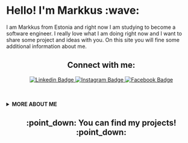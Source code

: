 <h1 align="left">Hello! I'm Markkus :wave:<width="30px"></h1>

I am Markkus from Estonia and right now I am studying to become a software engineer. I really love what I am doing right now and I want to share some project and ideas with you. On this site you will fine some additional information about me.

<h2 align="center">Connect with me:<width="30px"></h2>
<p align="center"><a target="_blank" href="www.linkedin.com/in/markkus-koddala">
<img src="https://img.shields.io/badge/-MarkkusKoddala-blue?style=for-the-badge&logo=Linkedin&logoColor=white&link=www.linkedin.com/in/markkus-koddala" alt="Linkedin Badge">
</a>
<a target="_blank" href="https://www.instagram.com/markkusk/">
<img src="https://img.shields.io/badge/-MarkkusKoddala-E1306C?style=for-the-badge&logo=Instagram&logoColor=white&link=https://www.instagram.com/markkusk/" alt="Instagram Badge">
</a>
<a target="_blank" href="https://behance.net/sidbelbase/">
<img src="https://img.shields.io/badge/MarkkusKoddala-1877F2?style=for-the-badge&logo=facebook&logoColor=white&link=https://www.facebook.com/markkus.koddala"
alt="Facebook Badge">
</a></p>
<br>

<br>


  <details>
    <summary>
    <strong>MORE ABOUT ME</strong>
    </summary>

```javascript
const sidbelbase = {
  education: "University of Tartu, Computer Science 1st year",
  otherAlias: ["Software Engineer", "Back-End Developer", "Database administrator"],
  codesIn: ["Javascript", "HTML", "CSS", "Python", "Java", "SQL"],
  currentlylearning: ["Java", "Vue", "SQL", "JavaScript", "Object-Oriented Programming", "Discrete Math"],
  toolsUsing: ["IntelliJ", "Visual Studio Code", "DBeaver"],
  experiences: [
    {
      company : "Swedbank",
      post : "Sales specialist"
    },
    {more: "coming very soon"
  ],
availableForInternship: true,
availableForHire: true
}
```
 </details>
 


  <h2 align = "center" > :point_down: You can find my projects! :point_down: </h2>


